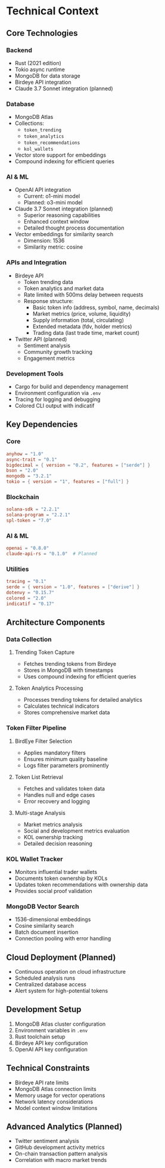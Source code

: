 # Technical Context

## Core Technologies

### Backend

- Rust (2021 edition)
- Tokio async runtime
- MongoDB for data storage
- Birdeye API integration
- Claude 3.7 Sonnet integration (planned)

### Database

- MongoDB Atlas
- Collections:
  - `token_trending`
  - `token_analytics`
  - `token_recommendations`
  - `kol_wallets`
- Vector store support for embeddings
- Compound indexing for efficient queries

### AI & ML

- OpenAI API integration
  - Current: o1-mini model
  - Planned: o3-mini model
- Claude 3.7 Sonnet integration (planned)
  - Superior reasoning capabilities
  - Enhanced context window
  - Detailed thought process documentation
- Vector embeddings for similarity search
  - Dimension: 1536
  - Similarity metric: cosine

### APIs and Integration

- Birdeye API
  - Token trending data
  - Token analytics and market data
  - Rate limited with 500ms delay between requests
  - Response structure:
    - Basic token info (address, symbol, name, decimals)
    - Market metrics (price, volume, liquidity)
    - Supply information (total, circulating)
    - Extended metadata (fdv, holder metrics)
    - Trading data (last trade time, market count)
- Twitter API (planned)
  - Sentiment analysis
  - Community growth tracking
  - Engagement metrics

### Development Tools

- Cargo for build and dependency management
- Environment configuration via `.env`
- Tracing for logging and debugging
- Colored CLI output with indicatif

## Key Dependencies

### Core

```toml
anyhow = "1.0"
async-trait = "0.1"
bigdecimal = { version = "0.2", features = ["serde"] }
bson = "2.0"
mongodb = "3.2.1"
tokio = { version = "1", features = ["full"] }
```

### Blockchain

```toml
solana-sdk = "2.2.1"
solana-program = "2.2.1"
spl-token = "7.0"
```

### AI & ML

```toml
openai = "0.8.0"
claude-api-rs = "0.1.0"  # Planned
```

### Utilities

```toml
tracing = "0.1"
serde = { version = "1.0", features = ["derive"] }
dotenvy = "0.15.7"
colored = "2.0"
indicatif = "0.17"
```

## Architecture Components

### Data Collection

1. Trending Token Capture
   - Fetches trending tokens from Birdeye
   - Stores in MongoDB with timestamps
   - Uses compound indexing for efficient queries

2. Token Analytics Processing
   - Processes trending tokens for detailed analytics
   - Calculates technical indicators
   - Stores comprehensive market data

### Token Filter Pipeline

1. BirdEye Filter Selection
   - Applies mandatory filters
   - Ensures minimum quality baseline
   - Logs filter parameters prominently

2. Token List Retrieval
   - Fetches and validates token data
   - Handles null and edge cases
   - Error recovery and logging

3. Multi-stage Analysis
   - Market metrics analysis
   - Social and development metrics evaluation
   - KOL ownership tracking
   - Detailed decision reasoning

### KOL Wallet Tracker

- Monitors influential trader wallets
- Documents token ownership by KOLs
- Updates token recommendations with ownership data
- Provides social proof validation

### MongoDB Vector Search

- 1536-dimensional embeddings
- Cosine similarity search
- Batch document insertion
- Connection pooling with error handling

## Cloud Deployment (Planned)

- Continuous operation on cloud infrastructure
- Scheduled analysis runs
- Centralized database access
- Alert system for high-potential tokens

## Development Setup

1. MongoDB Atlas cluster configuration
2. Environment variables in `.env`
3. Rust toolchain setup
4. Birdeye API key configuration
5. OpenAI API key configuration

## Technical Constraints

- Birdeye API rate limits
- MongoDB Atlas connection limits
- Memory usage for vector operations
- Network latency considerations
- Model context window limitations

## Advanced Analytics (Planned)

- Twitter sentiment analysis
- GitHub development activity metrics
- On-chain transaction pattern analysis
- Correlation with macro market trends
